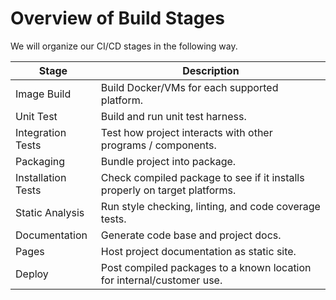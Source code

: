 # Overview of Build Stages

We will organize our CI/CD stages in the following way.

| Stage | Description |
|-------|-------------|
| Image Build | Build Docker/VMs for each supported platform. |
| Unit Test | Build and run unit test harness. |
| Integration Tests | Test how project interacts with other programs / components. |
| Packaging | Bundle project into package. |
| Installation Tests | Check compiled package to see if it installs properly on target platforms. |
| Static Analysis | Run style checking, linting, and code coverage tests. |
| Documentation | Generate code base and project docs. |
| Pages | Host project documentation as static site. |
| Deploy | Post compiled packages to a known location for internal/customer use. |

